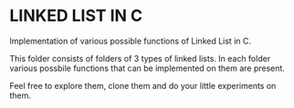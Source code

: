 # LINKED LIST IN C

Implementation of various possible functions of Linked List in C.

This folder consists of folders of 3 types of linked lists. In each folder various possbile functions that can be implemented on them are present.

Feel free to explore them, clone them and do your little experiments on them.
